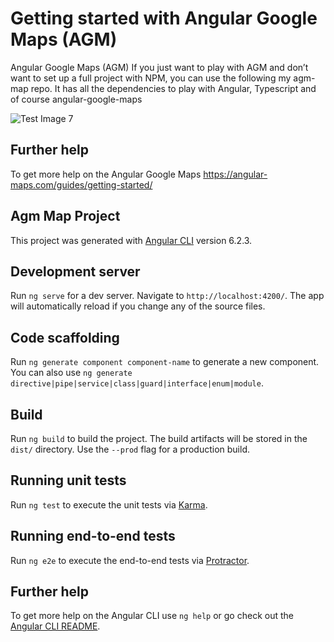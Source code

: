 # Getting started with Angular Google Maps (AGM)
Angular Google Maps (AGM) If you just want to play with AGM and don’t want to set up a full project with NPM, you can use the following my agm-map repo. It has all the dependencies to play with Angular, Typescript and of course angular-google-maps

![Test Image 7](https://github.com/tograh/testrepository/master/3DTest.png)

## Further help
To get more help on the Angular Google Maps https://angular-maps.com/guides/getting-started/

## Agm Map Project 

This project was generated with [Angular CLI](https://github.com/angular/angular-cli) version 6.2.3.

## Development server

Run `ng serve` for a dev server. Navigate to `http://localhost:4200/`. The app will automatically reload if you change any of the source files.

## Code scaffolding

Run `ng generate component component-name` to generate a new component. You can also use `ng generate directive|pipe|service|class|guard|interface|enum|module`.

## Build

Run `ng build` to build the project. The build artifacts will be stored in the `dist/` directory. Use the `--prod` flag for a production build.

## Running unit tests

Run `ng test` to execute the unit tests via [Karma](https://karma-runner.github.io).

## Running end-to-end tests

Run `ng e2e` to execute the end-to-end tests via [Protractor](http://www.protractortest.org/).

## Further help

To get more help on the Angular CLI use `ng help` or go check out the [Angular CLI README](https://github.com/angular/angular-cli/blob/master/README.md).
